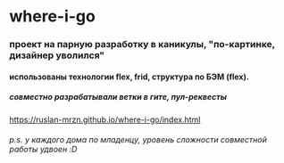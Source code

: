 # where-i-go
### проект на парную разработку в каникулы, "по-картинке, дизайнер уволился"

#### использованы технологии  flex, frid,  структура по БЭМ (flex).
##### совместно разрабатывали ветки в гите, пул-реквесты

https://ruslan-mrzn.github.io/where-i-go/index.html

######  p.s. у каждого дома по младенцу, уровень сложности совместной работы удвоен :D